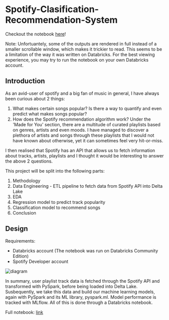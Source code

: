 # Spotify-Clasification-Recommendation-System

Checkout the notebook [here](https://alif898.github.io/Spotify-Clasification-based-Recommendation-System/)!

Note: Unfortuantely, some of the outputs are rendered in full instead of a smaller scrollable window, which makes it trickier to read. This seems to be a limitation of the way it was written on Databricks. For the best viewing experience, you may try to run the notebook on your own Databricks account.

## Introduction

As an avid-user of spotify and a big fan of music in general, I have always been curious about 2 things:

1. What makes certain songs popular? Is there a way to quantify and even predict what makes songs popular?
2. How does the Spotify recommendation algorithm work? Under the 'Made for You' section, there are a multitude of curated playlists based on genres, artists and even moods. I have managed to discover a plethora of artists and songs through these playlists that I would not have known about otherwise, yet it can sometimes feel very hit-or-miss.

I then realised that Spotify has an API that allows us to fetch information about tracks, artists, playlists and I thought it would be interesting to answer the above 2 questions.

This project will be split into the following parts:
1. Methodology
2. Data Engineering - ETL pipeline to fetch data from Spotify API into Delta Lake
3. EDA
4. Regression model to predict track popularity
5. Classification model to recommend songs
6. Conclusion

## Design

Requirements:
- Databricks account (The notebook was run on Databricks Community Edition)
- Spotify Developer account

![diagram](https://github.com/alif898/Spotify-Clasification-based-Recommendation-System/blob/main/diagram.png?raw=true)

In summary, user playlist track data is fetched through the Spotify API and transformed with PySpark, before being loaded into Delta Lake. Susbequently, we take this data and build our machine learning models, again with PySpark and its ML library, pyspark.ml. Model performance is tracked with MLflow. All of this is done through a Databricks notebook.

Full notebook: [link](https://alif898.github.io/Spotify-Clasification-based-Recommendation-System/)
